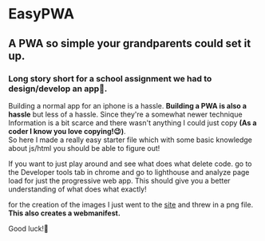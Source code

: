 # EasyPWA
## A PWA so simple your grandparents could set it up.

### Long story short for a school assignment we had to design/develop an app📱.

Building a normal app for an iphone is a hassle. **Building a PWA is also a hassle** but less of a hassle. Since they're a somewhat newer technique Information is a bit scarce and there wasn't anything I could just copy **(As a coder I know you love copying!😉)**. \
So here I made a really easy starter file which with some basic knowledge about js/html you should be able to figure out!

If you want to just play around and see what does what delete code.
go to the Developer tools tab in chrome and go to lighthouse and analyze page load for just the progressive web app. This should give you a better understanding of what does what exactly!

for the creation of the images I just went to the [site](https://favicon.io/favicon-converter/) and threw in a png file. 
**This also creates a webmanifest.**

Good luck!🫡
